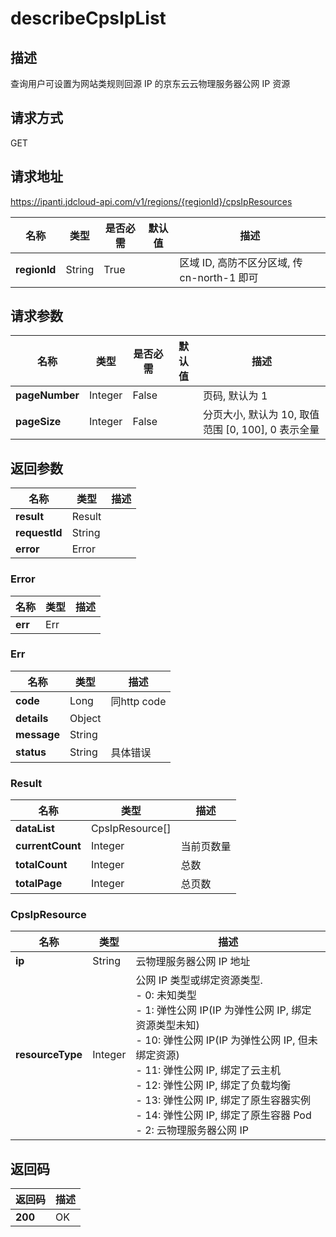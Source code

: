 # describeCpsIpList


## 描述
查询用户可设置为网站类规则回源 IP 的京东云云物理服务器公网 IP 资源

## 请求方式
GET

## 请求地址
https://ipanti.jdcloud-api.com/v1/regions/{regionId}/cpsIpResources

|名称|类型|是否必需|默认值|描述|
|---|---|---|---|---|
|**regionId**|String|True| |区域 ID, 高防不区分区域, 传 cn-north-1 即可|

## 请求参数
|名称|类型|是否必需|默认值|描述|
|---|---|---|---|---|
|**pageNumber**|Integer|False| |页码, 默认为 1|
|**pageSize**|Integer|False| |分页大小, 默认为 10, 取值范围 [0, 100], 0 表示全量|


## 返回参数
|名称|类型|描述|
|---|---|---|
|**result**|Result| |
|**requestId**|String| |
|**error**|Error| |

### Error
|名称|类型|描述|
|---|---|---|
|**err**|Err| |
### Err
|名称|类型|描述|
|---|---|---|
|**code**|Long|同http code|
|**details**|Object| |
|**message**|String| |
|**status**|String|具体错误|
### Result
|名称|类型|描述|
|---|---|---|
|**dataList**|CpsIpResource[]| |
|**currentCount**|Integer|当前页数量|
|**totalCount**|Integer|总数|
|**totalPage**|Integer|总页数|
### CpsIpResource
|名称|类型|描述|
|---|---|---|
|**ip**|String|云物理服务器公网 IP 地址|
|**resourceType**|Integer|公网 IP 类型或绑定资源类型. <br>- 0: 未知类型<br>- 1: 弹性公网 IP(IP 为弹性公网 IP, 绑定资源类型未知)<br>- 10: 弹性公网 IP(IP 为弹性公网 IP, 但未绑定资源)<br>- 11: 弹性公网 IP, 绑定了云主机<br>- 12: 弹性公网 IP, 绑定了负载均衡<br>- 13: 弹性公网 IP, 绑定了原生容器实例<br>- 14: 弹性公网 IP, 绑定了原生容器 Pod<br>- 2: 云物理服务器公网 IP|

## 返回码
|返回码|描述|
|---|---|
|**200**|OK|

